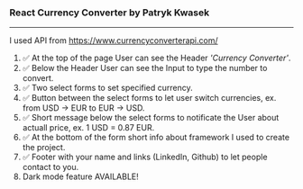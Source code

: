 ### React Currency Converter by Patryk Kwasek

---

I used API from https://www.currencyconverterapi.com/

1. :white_check_mark: At the top of the page User can see the Header *'Currency Converter'*.
2. :white_check_mark: Below the Header User can see the Input to type the number to convert.
3. :white_check_mark: Two select forms to set specified currency.
4. :white_check_mark: Button between the select forms to let user switch currencies, ex. from USD -> EUR to EUR -> USD.
5. :white_check_mark: Short message below the select forms to notificate the User about actuall price, ex. 1 USD = 0.87 EUR.
6. :white_check_mark: At the bottom of the form short info about framework I used to create the project.
7. :white_check_mark: Footer with your name and links (LinkedIn, Github) to let people contact to you.
8. Dark mode feature AVAILABLE!